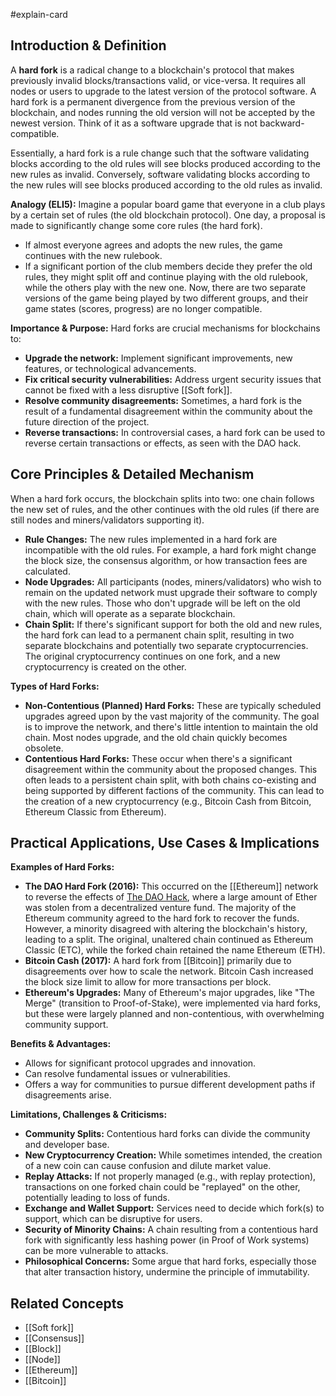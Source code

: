#explain-card

## Introduction & Definition

A **hard fork** is a radical change to a blockchain's protocol that makes previously invalid blocks/transactions valid, or vice-versa. It requires all nodes or users to upgrade to the latest version of the protocol software. A hard fork is a permanent divergence from the previous version of the blockchain, and nodes running the old version will not be accepted by the newest version. Think of it as a software upgrade that is not backward-compatible.

Essentially, a hard fork is a rule change such that the software validating blocks according to the old rules will see blocks produced according to the new rules as invalid. Conversely, software validating blocks according to the new rules will see blocks produced according to the old rules as invalid.

**Analogy (ELI5):** Imagine a popular board game that everyone in a club plays by a certain set of rules (the old blockchain protocol). One day, a proposal is made to significantly change some core rules (the hard fork).

- If almost everyone agrees and adopts the new rules, the game continues with the new rulebook.
- If a significant portion of the club members decide they prefer the old rules, they might split off and continue playing with the old rulebook, while the others play with the new one. Now, there are two separate versions of the game being played by two different groups, and their game states (scores, progress) are no longer compatible.

**Importance & Purpose:**
Hard forks are crucial mechanisms for blockchains to:

- **Upgrade the network:** Implement significant improvements, new features, or technological advancements.
- **Fix critical security vulnerabilities:** Address urgent security issues that cannot be fixed with a less disruptive [[Soft fork]].
- **Resolve community disagreements:** Sometimes, a hard fork is the result of a fundamental disagreement within the community about the future direction of the project.
- **Reverse transactions:** In controversial cases, a hard fork can be used to reverse certain transactions or effects, as seen with the DAO hack.

## Core Principles & Detailed Mechanism

When a hard fork occurs, the blockchain splits into two: one chain follows the new set of rules, and the other continues with the old rules (if there are still nodes and miners/validators supporting it).

- **Rule Changes:** The new rules implemented in a hard fork are incompatible with the old rules. For example, a hard fork might change the block size, the consensus algorithm, or how transaction fees are calculated.
- **Node Upgrades:** All participants (nodes, miners/validators) who wish to remain on the updated network must upgrade their software to comply with the new rules. Those who don't upgrade will be left on the old chain, which will operate as a separate blockchain.
- **Chain Split:** If there's significant support for both the old and new rules, the hard fork can lead to a permanent chain split, resulting in two separate blockchains and potentially two separate cryptocurrencies. The original cryptocurrency continues on one fork, and a new cryptocurrency is created on the other.

**Types of Hard Forks:**

- **Non-Contentious (Planned) Hard Forks:** These are typically scheduled upgrades agreed upon by the vast majority of the community. The goal is to improve the network, and there's little intention to maintain the old chain. Most nodes upgrade, and the old chain quickly becomes obsolete.
- **Contentious Hard Forks:** These occur when there's a significant disagreement within the community about the proposed changes. This often leads to a persistent chain split, with both chains co-existing and being supported by different factions of the community. This can lead to the creation of a new cryptocurrency (e.g., Bitcoin Cash from Bitcoin, Ethereum Classic from Ethereum).

## Practical Applications, Use Cases & Implications

**Examples of Hard Forks:**

- **The DAO Hard Fork (2016):** This occurred on the [[Ethereum]] network to reverse the effects of [The DAO Hack](https://cryptodose.net/learn/the-dao-hack/), where a large amount of Ether was stolen from a decentralized venture fund. The majority of the Ethereum community agreed to the hard fork to recover the funds. However, a minority disagreed with altering the blockchain's history, leading to a split. The original, unaltered chain continued as Ethereum Classic (ETC), while the forked chain retained the name Ethereum (ETH).
- **Bitcoin Cash (2017):** A hard fork from [[Bitcoin]] primarily due to disagreements over how to scale the network. Bitcoin Cash increased the block size limit to allow for more transactions per block.
- **Ethereum's Upgrades:** Many of Ethereum's major upgrades, like "The Merge" (transition to Proof-of-Stake), were implemented via hard forks, but these were largely planned and non-contentious, with overwhelming community support.

**Benefits & Advantages:**

- Allows for significant protocol upgrades and innovation.
- Can resolve fundamental issues or vulnerabilities.
- Offers a way for communities to pursue different development paths if disagreements arise.

**Limitations, Challenges & Criticisms:**

- **Community Splits:** Contentious hard forks can divide the community and developer base.
- **New Cryptocurrency Creation:** While sometimes intended, the creation of a new coin can cause confusion and dilute market value.
- **Replay Attacks:** If not properly managed (e.g., with replay protection), transactions on one forked chain could be "replayed" on the other, potentially leading to loss of funds.
- **Exchange and Wallet Support:** Services need to decide which fork(s) to support, which can be disruptive for users.
- **Security of Minority Chains:** A chain resulting from a contentious hard fork with significantly less hashing power (in Proof of Work systems) can be more vulnerable to attacks.
- **Philosophical Concerns:** Some argue that hard forks, especially those that alter transaction history, undermine the principle of immutability.

## Related Concepts

- [[Soft fork]]
- [[Consensus]]
- [[Block]]
- [[Node]]
- [[Ethereum]]
- [[Bitcoin]]
